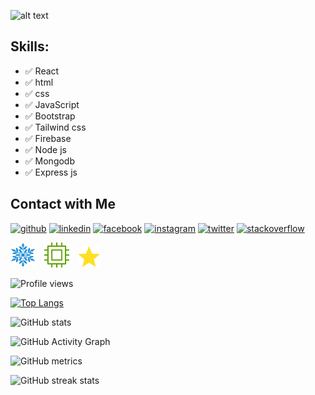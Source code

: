 ![alt text](https://i.ibb.co/4J9Q0jb/TORIKUL-ISLAM-1.png)


## Skills:

- ✅ React
- ✅ html 
- ✅ css 
- ✅ JavaScript
- ✅ Bootstrap
- ✅ Tailwind css
- ✅ Firebase 
- ✅ Node js 
- ✅ Mongodb 
- ✅ Express js 

## Contact with Me

[<img src='https://cdn.jsdelivr.net/npm/simple-icons@3.0.1/icons/github.svg' alt='github' height='40'>](https://github.com/torikul00)  [<img src='https://cdn.jsdelivr.net/npm/simple-icons@3.0.1/icons/linkedin.svg' alt='linkedin' height='40'>](https://www.linkedin.com/in/https://www.linkedin.com/in/timutorikul//)  [<img src='https://cdn.jsdelivr.net/npm/simple-icons@3.0.1/icons/facebook.svg' alt='facebook' height='40'>](https://www.facebook.com/https://www.facebook.com/timutorikul/)  [<img src='https://cdn.jsdelivr.net/npm/simple-icons@3.0.1/icons/instagram.svg' alt='instagram' height='40'>](https://www.instagram.com/https://www.instagram.com/itstorikul/?hl=en/)  [<img src='https://cdn.jsdelivr.net/npm/simple-icons@3.0.1/icons/twitter.svg' alt='twitter' height='40'>](https://twitter.com/https://twitter.com/timutorikul)  [<img src='https://cdn.jsdelivr.net/npm/simple-icons@3.0.1/icons/stackoverflow.svg' alt='stackoverflow' height='40'>](https://stackoverflow.com/users/https://stackoverflow.com/users/18026868/torikul-islam)  

<a href='https://archiveprogram.github.com/'><img src='https://raw.githubusercontent.com/acervenky/animated-github-badges/master/assets/acbadge.gif' width='40' height='40'></a> <a href='https://docs.github.com/en/developers'><img src='https://raw.githubusercontent.com/acervenky/animated-github-badges/master/assets/devbadge.gif' width='40' height='40'></a> <a href='https://stars.github.com/'><img src='https://raw.githubusercontent.com/acervenky/animated-github-badges/master/assets/starbadge.gif' width='35' height='35'></a> 

![Profile views](https://gpvc.arturio.dev/torikul00)  

[![Top Langs](https://github-readme-stats.vercel.app/api/top-langs/?username=torikul00)](https://github.com/anuraghazra/github-readme-stats)

![GitHub stats](https://github-readme-stats.vercel.app/api?username=torikul00&show_icons=true&count_private=true)  

![GitHub Activity Graph](https://activity-graph.herokuapp.com/graph?username=torikul00)  

![GitHub metrics](https://metrics.lecoq.io/torikul00)  

![GitHub streak stats](https://github-readme-streak-stats.herokuapp.com/?user=torikul00)  


